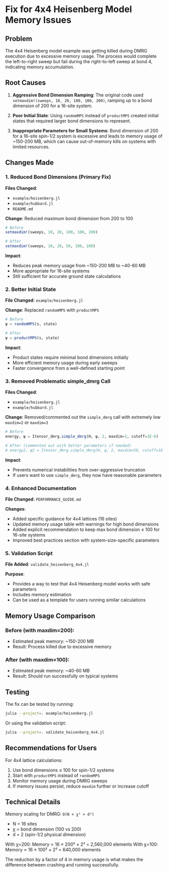# Fix for 4x4 Heisenberg Model Memory Issues

## Problem

The 4x4 Heisenberg model example was getting killed during DMRG execution due to excessive memory usage. The process would complete the left-to-right sweep but fail during the right-to-left sweep at bond 4, indicating memory accumulation.

## Root Causes

1. **Aggressive Bond Dimension Ramping**: The original code used `setmaxdim!(sweeps, 10, 20, 100, 100, 200)`, ramping up to a bond dimension of 200 for a 16-site system.

2. **Poor Initial State**: Using `randomMPS` instead of `productMPS` created initial states that required larger bond dimensions to represent.

3. **Inappropriate Parameters for Small Systems**: Bond dimension of 200 for a 16-site spin-1/2 system is excessive and leads to memory usage of ~150-200 MB, which can cause out-of-memory kills on systems with limited resources.

## Changes Made

### 1. Reduced Bond Dimensions (Primary Fix)

**Files Changed**: 
- `example/heisenberg.jl`
- `example/hubbard.jl`
- `README.md`

**Change**: Reduced maximum bond dimension from 200 to 100
```julia
# Before
setmaxdim!(sweeps, 10, 20, 100, 100, 200)

# After
setmaxdim!(sweeps, 10, 20, 50, 100, 100)
```

**Impact**: 
- Reduces peak memory usage from ~150-200 MB to ~40-60 MB
- More appropriate for 16-site systems
- Still sufficient for accurate ground state calculations

### 2. Better Initial State

**File Changed**: `example/heisenberg.jl`

**Change**: Replaced `randomMPS` with `productMPS`
```julia
# Before
ψ = randomMPS(s, state)

# After
ψ = productMPS(s, state)
```

**Impact**:
- Product states require minimal bond dimensions initially
- More efficient memory usage during early sweeps
- Faster convergence from a well-defined starting point

### 3. Removed Problematic simple_dmrg Call

**Files Changed**: 
- `example/heisenberg.jl`
- `example/hubbard.jl`

**Change**: Removed/commented out the `simple_dmrg` call with extremely low `maxdim=2` or `maxdim=3`
```julia
# Before
energy, ψ = Itensor_dmrg.simple_dmrg(H, ψ, 2, maxdim=2, cutoff=1E-6)

# After (commented out with better parameters if needed)
# energy2, ψ2 = Itensor_dmrg.simple_dmrg(H, ψ, 2, maxdim=50, cutoff=1E-8)
```

**Impact**:
- Prevents numerical instabilities from over-aggressive truncation
- If users want to use `simple_dmrg`, they now have reasonable parameters

### 4. Enhanced Documentation

**File Changed**: `PERFORMANCE_GUIDE.md`

**Changes**:
- Added specific guidance for 4x4 lattices (16 sites)
- Updated memory usage table with warnings for high bond dimensions
- Added explicit recommendation to keep max bond dimension ≤ 100 for 16-site systems
- Improved best practices section with system-size-specific parameters

### 5. Validation Script

**File Added**: `validate_heisenberg_4x4.jl`

**Purpose**:
- Provides a way to test that 4x4 Heisenberg model works with safe parameters
- Includes memory estimation
- Can be used as a template for users running similar calculations

## Memory Usage Comparison

### Before (with maxdim=200):
- Estimated peak memory: ~150-200 MB
- Result: Process killed due to excessive memory

### After (with maxdim=100):
- Estimated peak memory: ~40-60 MB
- Result: Should run successfully on typical systems

## Testing

The fix can be tested by running:
```bash
julia --project=. example/heisenberg.jl
```

Or using the validation script:
```bash
julia --project=. validate_heisenberg_4x4.jl
```

## Recommendations for Users

For 4x4 lattice calculations:
1. Use bond dimensions ≤ 100 for spin-1/2 systems
2. Start with `productMPS` instead of `randomMPS`
3. Monitor memory usage during DMRG sweeps
4. If memory issues persist, reduce `maxdim` further or increase cutoff

## Technical Details

Memory scaling for DMRG: `O(N × χ² × d²)`
- N = 16 sites
- χ = bond dimension (100 vs 200)
- d = 2 (spin-1/2 physical dimension)

With χ=200: Memory ∝ 16 × 200² × 2² = 2,560,000 elements
With χ=100: Memory ∝ 16 × 100² × 2² = 640,000 elements

The reduction by a factor of 4 in memory usage is what makes the difference between crashing and running successfully.
